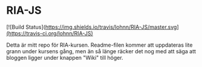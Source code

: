 RIA-JS
======

[![Build Status](https://img.shields.io/travis/lohnn/RIA-JS/master.svg](https://travis-ci.org/lohnn/RIA-JS)

Detta är mitt repo för RIA-kursen.
Readme-filen kommer att uppdateras lite grann under kursens gång, men än så länge räcker det nog med att säga att bloggen ligger under knappen "Wiki" till höger.
